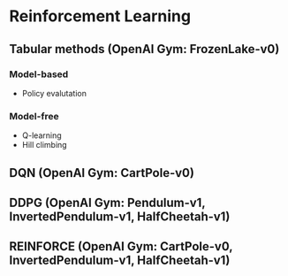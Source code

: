 # Reinforcement Learning

## Tabular methods (OpenAI Gym: FrozenLake-v0)

### Model-based
- Policy evalutation

### Model-free
- Q-learning
- Hill climbing

## DQN (OpenAI Gym: CartPole-v0)

## DDPG (OpenAI Gym: Pendulum-v1, InvertedPendulum-v1, HalfCheetah-v1)

## REINFORCE (OpenAI Gym: CartPole-v0, InvertedPendulum-v1, HalfCheetah-v1)
